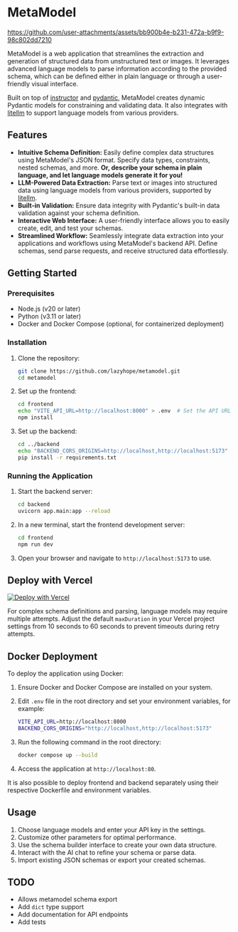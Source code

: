 # MetaModel

https://github.com/user-attachments/assets/bb900b4e-b231-472a-b9f9-98c802dd7210

MetaModel is a web application that streamlines the extraction and generation of structured data from unstructured text or images. It leverages advanced language models to parse information according to the provided schema, which can be defined either in plain language or through a user-friendly visual interface.

Built on top of [instructor](https://github.com/jxnl/instructor) and [pydantic](https://github.com/pydantic/pydantic), MetaModel creates dynamic Pydantic models for constraining and validating data. It also integrates with [litellm](https://github.com/BerriAI/litellm) to support language models from various providers.

## Features

- **Intuitive Schema Definition:** Easily define complex data structures using MetaModel's JSON format. Specify data types, constraints, nested schemas, and more. **Or, describe your schema in plain language, and let language models generate it for you!**
- **LLM-Powered Data Extraction:** Parse text or images into structured data using language models from various providers, supported by [litellm](https://github.com/BerriAI/litellm).
- **Built-in Validation:** Ensure data integrity with Pydantic's built-in data validation against your schema definition.
- **Interactive Web Interface:**  A user-friendly interface allows you to easily create, edit, and test your schemas.
- **Streamlined Workflow:**  Seamlessly integrate data extraction into your applications and workflows using MetaModel's backend API. Define schemas, send parse requests, and receive structured data effortlessly.

## Getting Started

### Prerequisites

- Node.js (v20 or later)
- Python (v3.11 or later)
- Docker and Docker Compose (optional, for containerized deployment)

### Installation

1. Clone the repository:

   ```sh
   git clone https://github.com/lazyhope/metamodel.git
   cd metamodel
   ```

2. Set up the frontend:

   ```sh
   cd frontend
   echo "VITE_API_URL=http://localhost:8000" > .env  # Set the API URL
   npm install
   ```

3. Set up the backend:

   ```sh
   cd ../backend
   echo "BACKEND_CORS_ORIGINS=http://localhost,http://localhost:5173" > .env  # Optional: set the CORS origins (separated by commas)
   pip install -r requirements.txt
   ```

### Running the Application

1. Start the backend server:

   ```sh
   cd backend
   uvicorn app.main:app --reload
   ```

2. In a new terminal, start the frontend development server:

   ```sh
   cd frontend
   npm run dev
   ```

3. Open your browser and navigate to `http://localhost:5173` to use.

## Deploy with Vercel

[![Deploy with Vercel](https://vercel.com/button)](https://vercel.com/new/clone?repository-url=https%3A%2F%2Fgithub.com%2Flazyhope%2Fmetamodel)

For complex schema definitions and parsing, language models may require multiple attempts. Adjust the default `maxDuration` in your Vercel project settings from 10 seconds to 60 seconds to prevent timeouts during retry attempts.

## Docker Deployment

To deploy the application using Docker:

1. Ensure Docker and Docker Compose are installed on your system.
2. Edit `.env` file in the root directory and set your environment variables, for example:

   ```sh
   VITE_API_URL=http://localhost:8000
   BACKEND_CORS_ORIGINS="http://localhost,http://localhost:5173"
   ```

3. Run the following command in the root directory:

   ```sh
   docker compose up --build
   ```

4. Access the application at `http://localhost:80`.

It is also possible to deploy frontend and backend separately using their respective Dockerfile and environment variables.

## Usage

1. Choose language models and enter your API key in the settings.
2. Customize other parameters for optimal performance.
3. Use the schema builder interface to create your own data structure.
4. Interact with the AI chat to refine your schema or parse data.
5. Import existing JSON schemas or export your created schemas.

## TODO

- Allows metamodel schema export
- Add `dict` type support
- Add documentation for API endpoints
- Add tests
